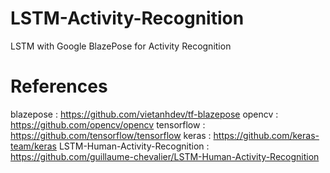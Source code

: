 # LSTM-Activity-Recognition
LSTM with Google BlazePose for Activity Recognition

# References
blazepose : https://github.com/vietanhdev/tf-blazepose
opencv : https://github.com/opencv/opencv
tensorflow : https://github.com/tensorflow/tensorflow
keras : https://github.com/keras-team/keras
LSTM-Human-Activity-Recognition : https://github.com/guillaume-chevalier/LSTM-Human-Activity-Recognition
